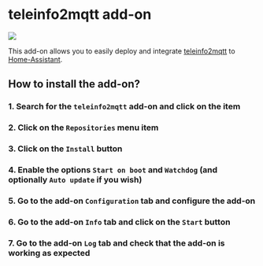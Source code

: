 # teleinfo2mqtt add-on

![](https://github.com/fmartinou/teleinfo-mqtt/raw/master/docs/teleinfo-mqtt-logo-250.png)

This add-on allows you to easily deploy and integrate [teleinfo2mqtt](https://fmartinou.github.io/teleinfo-mqtt/) to [Home-Assistant](https://www.home-assistant.io/).

## How to install the add-on?

### 1. Search for the `teleinfo2mqtt` add-on and click on the item

### 2. Click on the `Repositories` menu item

### 3. Click on the `Install` button

### 4. Enable the options `Start on boot` and `Watchdog` (and optionally `Auto update` if you wish)

### 5. Go to the add-on `Configuration` tab and configure the add-on

### 6. Go to the add-on `Info` tab and click on the `Start` button

### 7. Go to the add-on `Log` tab and check that the add-on is working as expected
